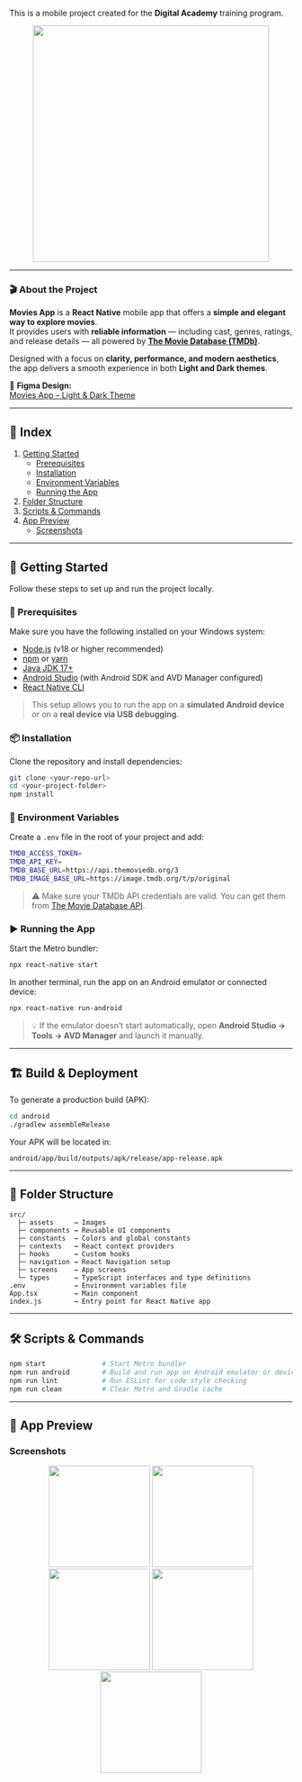 This is a mobile project created for the **Digital Academy** training program.

<p align="center">
  <img src="https://tse4.mm.bing.net/th/id/OIP.rlM39EHU1JE8Q-UMBkpGiAAAAA?rs=1&pid=ImgDetMain&o=7&rm=3" width="420"/>
</p>

---

### 🎬 About the Project

**Movies App** is a **React Native** mobile app that offers a **simple and elegant way to explore movies**.  
It provides users with **reliable information** — including cast, genres, ratings, and release details — all powered by [**The Movie Database (TMDb)**](https://www.themoviedb.org/).  

Designed with a focus on **clarity, performance, and modern aesthetics**, the app delivers a smooth experience in both **Light and Dark themes**.  

🎨 **Figma Design:**  
[Movies App – Light & Dark Theme](https://www.figma.com/design/ku48eB0asVO5bmJFPDEGOD/Movies-mobile-app-home---Light---Dark--Community-?node-id=203-1309&p=f&t=uSFdgiceMk50ZV8B)

---

## 📑 Index
1. [Getting Started](#getting-started)
   - [Prerequisites](#prerequisites)
   - [Installation](#installation)
   - [Environment Variables](#environment-variables)
   - [Running the App](#running-the-app)
2. [Folder Structure](#folder-structure)
3. [Scripts & Commands](#scripts--commands)
4. [App Preview](#app-preview)
   - [Screenshots](#screenshots)
---

## 🚀 Getting Started

Follow these steps to set up and run the project locally.

### 🧩 Prerequisites
Make sure you have the following installed on your Windows system:

- [Node.js](https://nodejs.org/) (v18 or higher recommended)
- [npm](https://www.npmjs.com/) or [yarn](https://yarnpkg.com/)
- [Java JDK 17+](https://www.oracle.com/java/technologies/javase-jdk17-downloads.html)
- [Android Studio](https://developer.android.com/studio) (with Android SDK and AVD Manager configured)
- [React Native CLI](https://reactnative.dev/docs/environment-setup)

> This setup allows you to run the app on a **simulated Android device** or on a **real device via USB debugging**.

### 📦 Installation
Clone the repository and install dependencies:

```bash
git clone <your-repo-url>
cd <your-project-folder>
npm install
```

### 🔑 Environment Variables
Create a `.env` file in the root of your project and add:

```bash
TMDB_ACCESS_TOKEN=
TMDB_API_KEY=
TMDB_BASE_URL=https://api.themoviedb.org/3
TMDB_IMAGE_BASE_URL=https://image.tmdb.org/t/p/original
```

> ⚠️ Make sure your TMDb API credentials are valid. You can get them from [The Movie Database API](https://www.themoviedb.org/settings/api).

### ▶️ Running the App
Start the Metro bundler:

```bash
npx react-native start
```

In another terminal, run the app on an Android emulator or connected device:

```bash
npx react-native run-android
```

> 💡 If the emulator doesn’t start automatically, open **Android Studio → Tools → AVD Manager** and launch it manually.

---

## 🏗 Build & Deployment

To generate a production build (APK):

```bash
cd android
./gradlew assembleRelease
```

Your APK will be located in:

```
android/app/build/outputs/apk/release/app-release.apk
```

---

## 📁 Folder Structure

```
src/
  ├─ assets     → Images
  ├─ components → Reusable UI components
  ├─ constants  → Colors and global constants
  ├─ contexts   → React context providers
  ├─ hooks      → Custom hooks
  ├─ navigation → React Navigation setup
  ├─ screens    → App screens
  └─ types      → TypeScript interfaces and type definitions
.env            → Environment variables file
App.tsx         → Main component
index.js        → Entry point for React Native app
```

---

## 🛠 Scripts & Commands

```bash
npm start              # Start Metro bundler
npm run android        # Build and run app on Android emulator or device
npm run lint           # Run ESLint for code style checking
npm run clean          # Clear Metro and Gradle cache
```

---

## 📱 App Preview

### Screenshots

<p align="center">
  <img src="https://i.imgur.com/7BEZmkv.png" width="180"/>
  <img src="https://i.imgur.com/yugF6J2.png" width="180"/>
  <img src="https://i.imgur.com/J0Hq71I.png" width="180"/>
  <img src="https://i.imgur.com/4BZNiO7.png" width="180"/>
  <img src="https://i.imgur.com/MvBmWQw.png" width="180"/>
</p>
